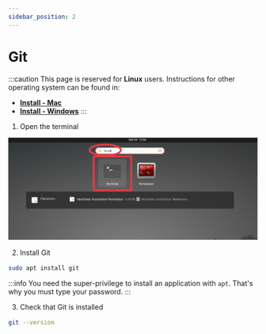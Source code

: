 ```yaml
---
sidebar_position: 2
---
```


# Git

:::caution
This page is reserved for **Linux** users. Instructions for other operating system can be found in:
- [**Install - Mac**](../mac/git)
- [**Install - Windows**](../windows/git)
:::

1. Open the terminal

![Open terminal](/img/installation/linux/terminal.png)

2. Install Git
```bash
sudo apt install git
```

:::info
You need the super-privilege to install an application with `apt`.
That's why you must type your password.
:::

3. Check that Git is installed
```bash
git --version
```
